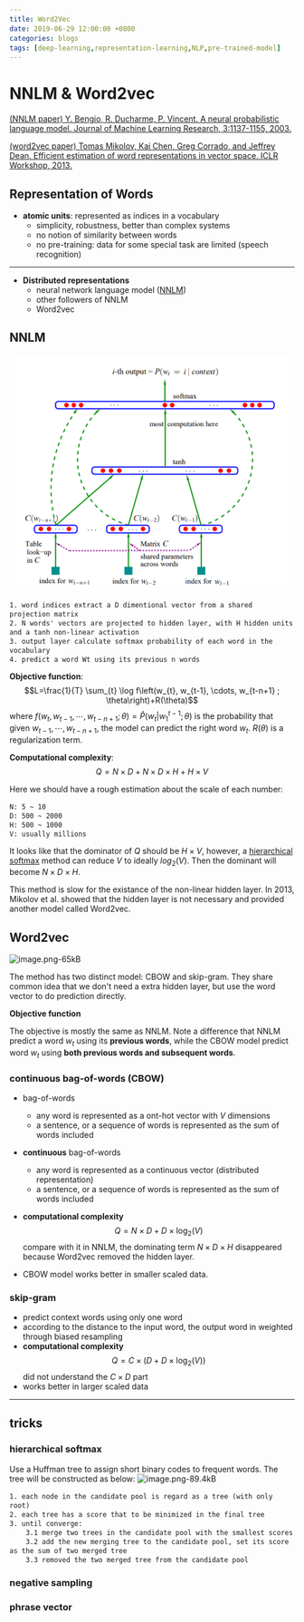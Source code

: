 ```yaml
---
title: Word2Vec
date: 2019-06-29 12:00:00 +0800
categories: blogs
tags: [deep-learning,representation-learning,NLP,pre-trained-model]
---
```


# NNLM & Word2vec

[(NNLM paper) Y. Bengio, R. Ducharme, P. Vincent. A neural probabilistic language model. Journal of Machine Learning Research, 3:1137-1155, 2003.](http://jmlr.org/papers/volume3/bengio03a/bengio03a.pdf)

[(word2vec paper) Tomas Mikolov, Kai Chen, Greg Corrado, and Jeffrey Dean. Efficient estimation of word representations in vector space. ICLR Workshop, 2013.](https://arxiv.org/pdf/1301.3781.pdf)

<!-- more -->

## Representation of Words

- **atomic units**: represented as indices in a vocabulary
    - simplicity, robustness, better than complex systems
    - no notion of similarity between words
    - no pre-training: data for some special task are limited (speech recognition)  
$$$$


----------


- **Distributed representations**
    - neural network language model ([NNLM](#NNLM))
    - other followers of NNLM
    - Word2vec

## NNLM
![img](/assets/images/2019/0629_NNLM.png)

    1. word indices extract a D dimentional vector from a shared projection matrix
    2. N words' vectors are projected to hidden layer, with H hidden units and a tanh non-linear activation
    3. output layer calculate softmax probability of each word in the vocabulary
    4. predict a word Wt using its previous n words
    
**Objective function**:
   $$L=\frac{1}{T} \sum_{t} \log f\left(w_{t}, w_{t-1}, \cdots, w_{t-n+1} ; \theta\right)+R(\theta)$$
where $f\left(w_{t}, w_{t-1}, \cdots, w_{t-n+1} ; \theta\right)=\hat{P}\left(w_{t} | w_{1}^{t-1}; \theta\right)$ is the probability that given $w_{t-1}, \cdots, w_{t-n+1}$, the model can predict the right word $w_t$. $R(\theta)$ is a regularization term.

**Computational complexity**:
    $$Q=N\times D+N\times D\times H + H\times V$$
    
Here we should have a rough estimation about the scale of each number:
    
    N: 5 ~ 10
    D: 500 ~ 2000
    H: 500 ~ 1000
    V: usually millions
    
It looks like that the dominator of $Q$ should be $H\times V$, however, a [hierarchical softmax](#hierarchical-softmax) method can reduce $V$ to ideally $log_2(V)$. Then the dominant will become $N\times D\times H$. 

This method is slow for the existance of the non-linear hidden layer. In 2013, Mikolov et al. showed that the hidden layer is not necessary and provided another model called Word2vec.

## **Word2vec**

![image.png-65kB](http://static.zybuluo.com/pluto-the-lost/evp8nezeasqq13wj4xd4aqqs/image.png)

The method has two distinct model: CBOW and skip-gram. They share common idea that we don't need a extra hidden layer, but use the word vector to do prediction directly.

**Objective function** 

The objective is mostly the same as NNLM. Note a difference that NNLM predict a word $w_t$ using its **previous words**, while the CBOW model predict word $w_t$ using **both previous words and subsequent words**.

### **continuous bag-of-words (CBOW)**

- bag-of-words
    - any word is represented as a ont-hot vector with $V$ dimensions
    - a sentence, or a sequence of words is represented as the sum of words included
$$$$

- **continuous** bag-of-words
    - any word is represented as a continuous vector (distributed representation)
    - a sentence, or a sequence of words is represented as the sum of words included
        
- **computational complexity**
$$Q=N \times D+D \times \log _{2}(V)$$
compare with it in NNLM, the dominating term $N \times D \times H$ disappeared because Word2vec removed the hidden layer.

- CBOW model works better in smaller scaled data.

### **skip-gram**

- predict context words using only one word
- according to the distance to the input word, the output word in weighted through biased resampling
- **computational complexity**
$$
Q=C \times\left(D+D \times \log _{2}(V)\right)
$$
did not understand the $C\times D$ part
- works better in larger scaled data

---
## tricks
### hierarchical softmax
Use a Huffman tree to assign short binary codes to frequent words. The tree will be constructed as below:
![image.png-89.4kB](http://static.zybuluo.com/pluto-the-lost/59wfrg4kw2b01d8tm3q395ey/image.png)
    
    1. each node in the candidate pool is regard as a tree (with only root)
    2. each tree has a score that to be minimized in the final tree
    3. until converge:
        3.1 merge two trees in the candidate pool with the smallest scores
        3.2 add the new merging tree to the candidate pool, set its score as the sum of two merged tree
        3.3 removed the two merged tree from the candidate pool

### negative sampling
### phrase vector




  [1]: http://static.zybuluo.com/pluto-the-lost/evp8nezeasqq13wj4xd4aqqs/image.png
  [2]: http://static.zybuluo.com/pluto-the-lost/h0uf4mfotx51ooaome06ypsu/image.png
  [3]: http://static.zybuluo.com/pluto-the-lost/59wfrg4kw2b01d8tm3q395ey/image.png